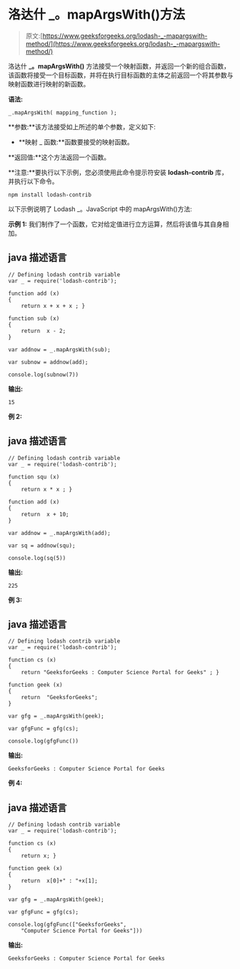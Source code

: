 # 洛达什 _。mapArgsWith()方法

> 原文:[https://www.geeksforgeeks.org/lodash-_-mapargswith-method/](https://www.geeksforgeeks.org/lodash-_-mapargswith-method/)

洛达什 **_。mapArgsWith()** 方法接受一个映射函数，并返回一个新的组合函数，该函数将接受一个目标函数，并将在执行目标函数的主体之前返回一个将其参数与映射函数进行映射的新函数。

**语法:**

```
_.mapArgsWith( mapping_function );

```

**参数:**该方法接受如上所述的单个参数，定义如下:

*   **映射 _ 函数:**函数要接受的映射函数。

**返回值:**这个方法返回一个函数。

**注意:**要执行以下示例，您必须使用此命令提示符安装 **lodash-contrib** 库，并执行以下命令。

```
npm install lodash-contrib

```

以下示例说明了 Lodash _。JavaScript 中的 mapArgsWith()方法:

**示例 1:** 我们制作了一个函数，它对给定值进行立方运算，然后将该值与其自身相加。

## java 描述语言

```
// Defining lodash contrib variable
var _ = require('lodash-contrib'); 

function add (x) 
{ 
    return x + x + x ; }

function sub (x) 
{
    return  x - 2; 
}

var addnow = _.mapArgsWith(sub);

var subnow = addnow(add);

console.log(subnow(7))
```

**输出:**

```
15

```

**例 2:**

## java 描述语言

```
// Defining lodash contrib variable
var _ = require('lodash-contrib'); 

function squ (x) 
{ 
    return x * x ; }

function add (x) 
{
    return  x + 10; 
}

var addnow = _.mapArgsWith(add);

var sq = addnow(squ);

console.log(sq(5))
```

**输出:**

```
225

```

**例 3:**

## java 描述语言

```
// Defining lodash contrib variable
var _ = require('lodash-contrib'); 

function cs (x) 
{ 
    return "GeeksforGeeks : Computer Science Portal for Geeks" ; }

function geek (x) 
{
    return  "GeeksforGeeks"; 
}

var gfg = _.mapArgsWith(geek);

var gfgFunc = gfg(cs);

console.log(gfgFunc())
```

**输出:**

```
GeeksforGeeks : Computer Science Portal for Geeks

```

**例 4:**

## java 描述语言

```
// Defining lodash contrib variable
var _ = require('lodash-contrib'); 

function cs (x) 
{ 
    return x; }

function geek (x) 
{
    return  x[0]+" : "+x[1]; 
}

var gfg = _.mapArgsWith(geek);

var gfgFunc = gfg(cs);

console.log(gfgFunc(["GeeksforGeeks",
    "Computer Science Portal for Geeks"]))
```

**输出:**

```
GeeksforGeeks : Computer Science Portal for Geeks

```